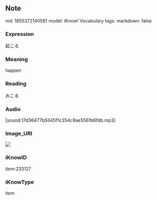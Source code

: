 ## Note
nid: 1655372140581
model: iKnow! Vocabulary
tags: 
markdown: false

### Expression
起こる

### Meaning
happen

### Reading
おこる

### Audio
[sound:17d36477b5645f1c354c9ae5561b6fdb.mp3]

### Image_URI
<img src="a543139fcb592c4a8289b468c4c3c630.jpg">

### iKnowID
item:233127

### iKnowType
item
